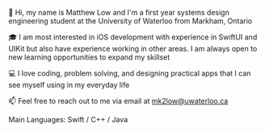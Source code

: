 
👋 Hi, my name is Matthew Low and I'm a first year systems design engineering student at the University of Waterloo from Markham, Ontario

:mortar_board: I am most interested in iOS development with experience in SwiftUI and UIKit but also have experience working in other areas. I am always open to new learning opportunities to expand my skillset

:computer: I love coding, problem solving, and designing practical apps that I can see myself using in my everyday life

📫 Feel free to reach out to me via email at mk2low@uwaterloo.ca

Main Languages: Swift / C++ / Java
